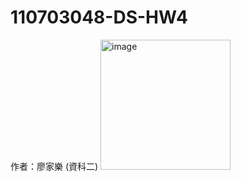 # 110703048-DS-HW4
作者：廖家樂 (資科二)
<img width="208" alt="image" src="https://user-images.githubusercontent.com/94668166/212935809-431cc0b5-eb60-44e1-ad02-84ab349191c5.png">
